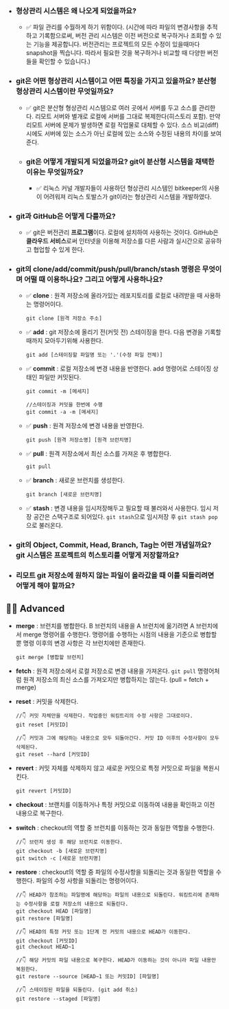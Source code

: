 - ### 형상관리 시스템은 왜 나오게 되었을까요?
  - ✅ 파일 관리를 수월하게 하기 위함이다.
    (시간에 따라 파일의 변경사항을 추적하고 기록함으로써, 버전 관리 시스템은 이전 버전으로 복구하거나 조회할 수 있는 기능을 제공합니다. 버전관리는 프로젝트의 모든 수정이 있을때마다 snapshot을 찍습니다. 따라서 필요한 것을 복구하거나 비교할 때 다양한 버전들을 확인할 수 있습니다.)
- ### git은 어떤 형상관리 시스템이고 어떤 특징을 가지고 있을까요? 분산형 형상관리 시스템이란 무엇일까요?
  - ✅ git은 분산형 형상관리 시스템으로 여러 곳에서 서버를 두고 소스를 관리한다. 리모트 서버와 별개로 로컬에 서버를 그대로 복제한다(히스토리 포함).
    만약 리모트 서버에 문제가 발생하면 로컬 작업물로 대체할 수 있다. 소스 비교(diff)시에도 서버에 있는 소스가 아닌 로컬에 있는 소스와 수정된 내용의 차이를 보여준다.
  * ### git은 어떻게 개발되게 되었을까요? git이 분산형 시스템을 채택한 이유는 무엇일까요?
    - ✅ 리눅스 커널 개발자들이 사용하던 형상관리 시스템인 bitkeeper의 사용이 어려워져 리눅스 토발스가 git이라는 형상관리 시스템을 개발하였다.
- ### git과 GitHub은 어떻게 다를까요?
  - ✅ git은 버전관리 **프로그램**이다. 로컬에 설치하여 사용하는 것이다. GitHub은 **클라우드 서비스**로써 인터넷을 이용해 저장소를 다른 사람과 실시간으로 공유하고 협업할 수 있게 한다.
- ### git의 clone/add/commit/push/pull/branch/stash 명령은 무엇이며 어떨 때 이용하나요? 그리고 어떻게 사용하나요?

  - ✅ **clone** : 원격 저장소에 올라가있는 레포지토리를 로컬로 내려받을 때 사용하는 명령어이다.

    ```
    git clone [원격 저장소 주소]
    ```

  - ✅ **add** : git 저장소에 올리기 전(커밋 전) 스테이징을 한다. 다음 변경을 기록할 때까지 모아두기위해 사용한다.
    ```
    git add [스테이징할 파일명 또는 '.'(수정 파일 전체)]
    ```
  - ✅ **commit** : 로컬 저장소에 변경 내용을 반영한다. add 명령어로 스테이징 상태인 파일만 커밋된다.

    ```
    git commit -m [메세지]

    //스테이징과 커밋을 한번에 수행
    git commit -a -m [메세지]
    ```

  - ✅ **push** : 원격 저장소에 변경 내용을 반영한다.
    ```
    git push [원격 저장소명] [원격 브런치명]
    ```
  - ✅ **pull** : 원격 저장소에서 최신 소스를 가져온 후 병합한다.
    ```
    git pull
    ```
  - ✅ **branch** : 새로운 브런치를 생성한다.

    ```
    git branch [새로운 브런치명]
    ```

  - ✅ **stash** : 변경 내용을 임시저장해두고 필요할 때 불러와서 사용한다. 임시 저장 공간은 스택구조로 되어있다. `git stash`으로 임시저장 후 `git stash pop`으로 불러온다.

- ### git의 Object, Commit, Head, Branch, Tag는 어떤 개념일까요? git 시스템은 프로젝트의 히스토리를 어떻게 저장할까요?
- ### 리모트 git 저장소에 원하지 않는 파일이 올라갔을 때 이를 되돌리려면 어떻게 해야 할까요?

## 🧗‍♀️ Advanced

- **merge** : 브런치를 병합한다. B 브런치의 내용을 A 브런치에 옮기려면 A 브런치에서 merge 명령어를 수행한다. 명령어를 수행하는 시점의 내용을 기준으로 병합할 뿐 명령 이후의 변경 사항은 각 브런치에만 존재한다.

  ```
  git merge [병합할 브런치]
  ```

- **fetch** : 원격 저장소에서 로컬 저장소로 변경 내용을 가져온다. `git pull` 명령어처럼 원격 저장소의 최신 소스를 가져오지만 병합하지는 않는다. (pull = fetch + merge)
- **reset** : 커밋을 삭제한다.

  ```
  //👇 커밋 자체만을 삭제한다. 작업중인 워킹트리의 수정 사항은 그대로이다.
  git reset [커밋ID]

  //👇 커밋과 그에 해당하는 내용으로 모두 되돌아간다. 커밋 ID 이후의 수정사항이 모두 삭제된다.
  git reset --hard [커밋ID]
  ```

- **revert** : 커밋 자체를 삭제하지 않고 새로운 커밋으로 특정 커밋으로 파일을 복원시킨다.

  ```
  git revert [커밋ID]
  ```

- **checkout** : 브랜치를 이동하거나 특정 커밋으로 이동하여 내용을 확인하고 이전 내용으로 복구한다.
- **switch** : checkout의 역할 중 브런치를 이동하는 것과 동일한 역할을 수행한다.
  ```
  //👇 브런치 생성 후 해당 브런치로 이동한다.
  git checkout -b [새로운 브런치명]
  git switch -c [새로운 브런치명]
  ```
- **restore** : checkout의 역할 중 파일의 수정사항을 되돌리는 것과 동일한 역할을 수행한다.
  파일의 수정 사항을 되돌리는 명령어이다.

  ```
  //👇 HEAD가 참조하는 파일명에 해당하는 파일의 내용으로 되돌린다. 워킹트리에 존재하는 수정사항을 로컬 저장소의 내용으로 되돌린다.
  git checkout HEAD [파일명]
  git restore [파일명]

  //👇 HEAD의 특정 커밋 또는 1단계 전 커밋의 내용으로 HEAD가 이동한다.
  git checkout [커밋ID]
  git checkout HEAD~1

  //👇 해당 커밋의 파일 내용으로 복구한다. HEAD가 이동하는 것이 아니라 파일 내용만 복원한다.
  git restore --source [HEAD~1 또는 커밋ID] [파일명]

  //👇 스테이징된 파일을 되돌린다. (git add 취소)
  git restore --staged [파일명]
  ```
